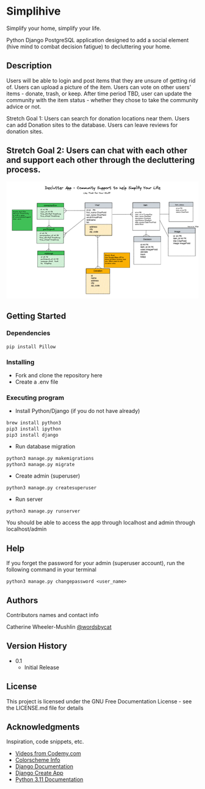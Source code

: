 # Simplihive

Simplify your home, simplify your life.

Python Django PostgreSQL application designed to add a social element (hive mind to combat decision fatigue) to decluttering your home.


## Description

Users will be able to login and post items that they are unsure of getting rid of. Users can upload a picture of the item. Users can vote on other users' items - donate, trash, or keep. After time period TBD, user can update the community with the item status - whether they chose to take the community advice or not.  

Stretch Goal 1: Users can search for donation locations near them. Users can add Donation sites to the database. Users can leave reviews for donation sites.

Stretch Goal 2: Users can chat with each other and support each other through the decluttering process.
---
![ERD](main_app/static/images/erdplan.png)

## Getting Started

### Dependencies

```
pip install Pillow
```


### Installing

* Fork and clone the repository here
* Create a .env file


### Executing program

* Install Python/Django (if you do not have already)
```
brew install python3
pip3 install ipython
pip3 install django
```
* Run database migration
```
python3 manage.py makemigrations
python3 manage.py migrate
```
* Create admin (superuser)
```
python3 manage.py createsuperuser
```
* Run server
```
python3 manage.py runserver
```
You should be able to access the app through localhost and admin through localhost/admin
## Help

If you forget the password for your admin (superuser account), run the following command in your terminal
```
python3 manage.py changepassword <user_name>
```

## Authors

Contributors names and contact info

Catherine Wheeler-Mushlin
[@wordsbycat](https://twitter.com/wordsbycat)

## Version History

* 0.1
    * Initial Release

## License

This project is licensed under the GNU Free Documentation License - see the LICENSE.md file for details

## Acknowledgments

Inspiration, code snippets, etc.
* [Videos from Codemy.com](https://www.youtube.com/@Codemycom)
* [Colorscheme Info](https://hookagency.com/blog/website-color-schemes/)
* [Django Documentation](https://docs.djangoproject.com/en/4.1/)
* [Django Create App](https://docs.djangoproject.com/en/4.1/intro/tutorial01/)
* [Python 3.11 Documentation](https://docs.python.org/3/)